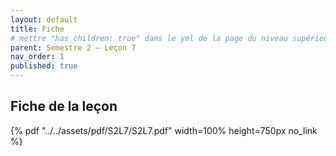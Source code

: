 ```yaml
---
layout: default
title: Fiche
# mettre "has_children: true" dans le yml de la page du niveau supérieur
parent: Semestre 2 – Leçon 7
nav_order: 1
published: true
---
```

## Fiche de la leçon

{% pdf "../../assets/pdf/S2L7/S2L7.pdf" width=100% height=750px no_link %}

